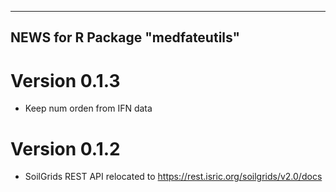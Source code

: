 -----------------------------------
 NEWS for R Package "medfateutils"
-----------------------------------

# Version 0.1.3
- Keep num orden from IFN data

# Version 0.1.2
- SoilGrids REST API relocated to https://rest.isric.org/soilgrids/v2.0/docs

